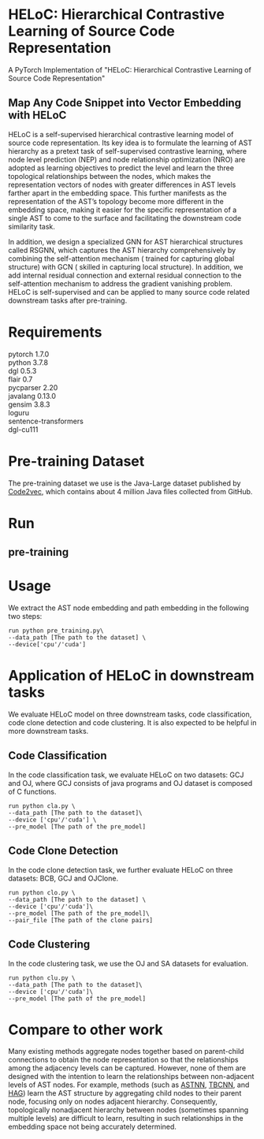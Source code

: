 # HELoC: Hierarchical Contrastive Learning of Source Code Representation
A PyTorch Implementation of "HELoC: Hierarchical Contrastive Learning of Source Code Representation"
## Map Any Code Snippet into Vector Embedding with HELoC
HELoC is a self-supervised hierarchical contrastive learning model of source code representation. Its key idea is to  formulate the learning of AST hierarchy as a pretext task of self-supervised contrastive learning, where node level prediction (NEP) and node relationship optimization (NRO) are adopted as learning objectives to predict the level and learn the three topological relationships between the nodes, which makes the representation vectors of nodes with greater differences in AST levels farther apart in the embedding space. This further manifests as the representation of the AST’s topology become more different in the embedding space, making it easier for the specific representation of a single AST to come to the surface and facilitating the downstream code similarity task.

In addition, we design a specialized GNN for AST hierarchical structures called RSGNN, which captures the AST hierarchy comprehensively by combining the self-attention mechanism ( trained for capturing global structure) with GCN ( skilled in capturing local structure). In addition, we add internal residual connection and external residual connection to the self-attention mechanism to address the gradient vanishing problem. 
HELoC is self-supervised and can be applied to many source code related downstream tasks after pre-training. 
# Requirements <br />
pytorch 1.7.0 <br />
python 3.7.8 <br />
dgl 0.5.3 <br />
flair 0.7 <br />
pycparser 2.20 <br />
javalang 0.13.0 <br />
gensim 3.8.3 <br />
loguru <br/>
sentence-transformers <br/>
dgl-cu111 <br/>
# Pre-training Dataset <br />
The pre-training dataset we use is the Java-Large dataset published by [Code2vec](https://dl.acm.org/doi/abs/10.1145/3290353), which contains about 4 million Java files collected from GitHub.
# Run <br />
## pre-training 
# Usage
We extract the AST node embedding and path embedding in the following two steps:
```
run python pre_training.py\
--data_path [The path to the dataset] \
--device['cpu'/'cuda']
```
# Application of HELoC in downstream tasks
We evaluate HELoC model on three downstream tasks, code classification, code clone detection and code clustering. It is also expected to be helpful in more downstream tasks.
## Code Classification <br /> 
In the code classification task, we evaluate HELoC on two datasets: GCJ and OJ, where GCJ consists of java programs and OJ dataset is composed of C functions.
 ```
run python cla.py \
--data_path [The path to the dataset]\
--device ['cpu'/'cuda'] \
--pre_model [The path of the pre_model]
```
## Code Clone Detection <br />
In the code clone detection task, we further evaluate HELoC on three datasets: BCB, GCJ and OJClone. 

 ```
 run python clo.py \
--data_path [The path to the dataset] \
--device ['cpu'/'cuda']\
--pre_model [The path of the pre_model]\
--pair_file [The path of the clone pairs]
```
## Code Clustering <br />
In the code clustering task, we use the OJ and SA datasets for evaluation.

 ```
 run python clu.py \
 --data_path [The path to the dataset]\
--device ['cpu'/'cuda']\
--pre_model [The path of the pre_model]
```
# Compare to other work
Many existing methods aggregate nodes together based on parent-child connections to obtain the node representation so that the relationships among the adjacency levels can be captured. However, none of them are designed with the intention to learn the relationships between non-adjacent levels of AST nodes.
For example, methods (such as [ASTNN](https://ieeexplore.ieee.org/abstract/document/8812062), [TBCNN](http://citeseerx.ist.psu.edu/viewdoc/download?doi=10.1.1.740.9656&rep=rep1&type=pdf), and [HAG](https://www.worldscientific.com/doi/abs/10.1142/S021819402150025X)) learn the AST structure by aggregating child nodes to their parent node, focusing only on nodes adjacent hierarchy. Consequently, topologically nonadjacent hierarchy between nodes (sometimes spanning multiple levels) are difficult to learn, resulting in such relationships in the embedding space not being accurately determined. 
